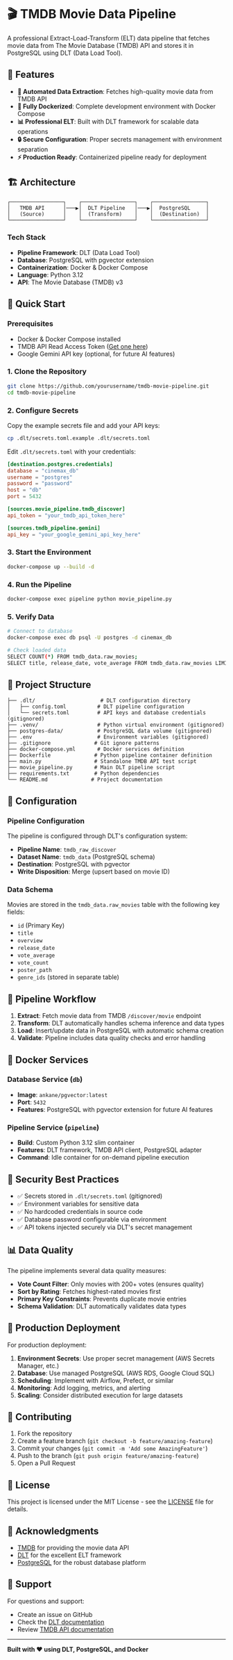 # 🎬 TMDB Movie Data Pipeline

A professional Extract-Load-Transform (ELT) data pipeline that fetches movie data from The Movie Database (TMDB) API and stores it in PostgreSQL using DLT (Data Load Tool).

## 🌟 Features

- **🔄 Automated Data Extraction**: Fetches high-quality movie data from TMDB API
- **🐳 Fully Dockerized**: Complete development environment with Docker Compose
- **📊 Professional ELT**: Built with DLT framework for scalable data operations
- **🔒 Secure Configuration**: Proper secrets management with environment separation
- **⚡ Production Ready**: Containerized pipeline ready for deployment

## 🏗️ Architecture

```
┌─────────────────┐    ┌─────────────────┐    ┌─────────────────┐
│   TMDB API      │───▶│  DLT Pipeline   │───▶│  PostgreSQL     │
│   (Source)      │    │  (Transform)    │    │  (Destination)  │
└─────────────────┘    └─────────────────┘    └─────────────────┘
```

### Tech Stack
- **Pipeline Framework**: DLT (Data Load Tool)
- **Database**: PostgreSQL with pgvector extension
- **Containerization**: Docker & Docker Compose
- **Language**: Python 3.12
- **API**: The Movie Database (TMDB) v3

## 🚀 Quick Start

### Prerequisites
- Docker & Docker Compose installed
- TMDB API Read Access Token ([Get one here](https://www.themoviedb.org/settings/api))
- Google Gemini API key (optional, for future AI features)

### 1. Clone the Repository
```bash
git clone https://github.com/yourusername/tmdb-movie-pipeline.git
cd tmdb-movie-pipeline
```

### 2. Configure Secrets
Copy the example secrets file and add your API keys:
```bash
cp .dlt/secrets.toml.example .dlt/secrets.toml
```

Edit `.dlt/secrets.toml` with your credentials:
```toml
[destination.postgres.credentials]
database = "cinemax_db"
username = "postgres"
password = "password"
host = "db"
port = 5432

[sources.movie_pipeline.tmdb_discover]
api_token = "your_tmdb_api_token_here"

[sources.tmdb_pipeline.gemini]
api_key = "your_google_gemini_api_key_here"
```

### 3. Start the Environment
```bash
docker-compose up --build -d
```

### 4. Run the Pipeline
```bash
docker-compose exec pipeline python movie_pipeline.py
```

### 5. Verify Data
```bash
# Connect to database
docker-compose exec db psql -U postgres -d cinemax_db

# Check loaded data
SELECT COUNT(*) FROM tmdb_data.raw_movies;
SELECT title, release_date, vote_average FROM tmdb_data.raw_movies LIMIT 5;
```

## 📁 Project Structure

```
├── .dlt/                     # DLT configuration directory
│   ├── config.toml          # DLT pipeline configuration
│   └── secrets.toml         # API keys and database credentials (gitignored)
├── .venv/                   # Python virtual environment (gitignored)
├── postgres-data/           # PostgreSQL data volume (gitignored)
├── .env                     # Environment variables (gitignored)
├── .gitignore              # Git ignore patterns
├── docker-compose.yml       # Docker services definition
├── Dockerfile              # Python pipeline container definition
├── main.py                 # Standalone TMDB API test script
├── movie_pipeline.py       # Main DLT pipeline script
├── requirements.txt        # Python dependencies
└── README.md              # Project documentation
```

## 🔧 Configuration

### Pipeline Configuration
The pipeline is configured through DLT's configuration system:

- **Pipeline Name**: `tmdb_raw_discover`
- **Dataset Name**: `tmdb_data` (PostgreSQL schema)
- **Destination**: PostgreSQL with pgvector
- **Write Disposition**: Merge (upsert based on movie ID)

### Data Schema
Movies are stored in the `tmdb_data.raw_movies` table with the following key fields:
- `id` (Primary Key)
- `title`
- `overview`
- `release_date`
- `vote_average`
- `vote_count`
- `poster_path`
- `genre_ids` (stored in separate table)

## 🔄 Pipeline Workflow

1. **Extract**: Fetch movie data from TMDB `/discover/movie` endpoint
2. **Transform**: DLT automatically handles schema inference and data types
3. **Load**: Insert/update data in PostgreSQL with automatic schema creation
4. **Validate**: Pipeline includes data quality checks and error handling

## 🐳 Docker Services

### Database Service (`db`)
- **Image**: `ankane/pgvector:latest`
- **Port**: `5432`
- **Features**: PostgreSQL with pgvector extension for future AI features

### Pipeline Service (`pipeline`)
- **Build**: Custom Python 3.12 slim container
- **Features**: DLT framework, TMDB API client, PostgreSQL adapter
- **Command**: Idle container for on-demand pipeline execution

## 🔐 Security Best Practices

- ✅ Secrets stored in `.dlt/secrets.toml` (gitignored)
- ✅ Environment variables for sensitive data
- ✅ No hardcoded credentials in source code
- ✅ Database password configurable via environment
- ✅ API tokens injected securely via DLT's secret management

## 📊 Data Quality

The pipeline implements several data quality measures:
- **Vote Count Filter**: Only movies with 200+ votes (ensures quality)
- **Sort by Rating**: Fetches highest-rated movies first
- **Primary Key Constraints**: Prevents duplicate movie entries
- **Schema Validation**: DLT automatically validates data types

## 🚀 Production Deployment

For production deployment:

1. **Environment Secrets**: Use proper secret management (AWS Secrets Manager, etc.)
2. **Database**: Use managed PostgreSQL (AWS RDS, Google Cloud SQL)
3. **Scheduling**: Implement with Airflow, Prefect, or similar
4. **Monitoring**: Add logging, metrics, and alerting
5. **Scaling**: Consider distributed execution for large datasets

## 🤝 Contributing

1. Fork the repository
2. Create a feature branch (`git checkout -b feature/amazing-feature`)
3. Commit your changes (`git commit -m 'Add some AmazingFeature'`)
4. Push to the branch (`git push origin feature/amazing-feature`)
5. Open a Pull Request

## 📝 License

This project is licensed under the MIT License - see the [LICENSE](LICENSE) file for details.

## 🙏 Acknowledgments

- [TMDB](https://www.themoviedb.org/) for providing the movie data API
- [DLT](https://dlthub.com/) for the excellent ELT framework
- [PostgreSQL](https://www.postgresql.org/) for the robust database platform

## 📧 Support

For questions and support:
- Create an issue on GitHub
- Check the [DLT documentation](https://dlthub.com/docs)
- Review [TMDB API documentation](https://developers.themoviedb.org/3)

---
**Built with ❤️ using DLT, PostgreSQL, and Docker**
